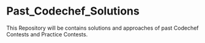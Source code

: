 # Past_Codechef_Solutions
This Repository will be contains solutions and approaches of past Codechef Contests and Practice Contests.
